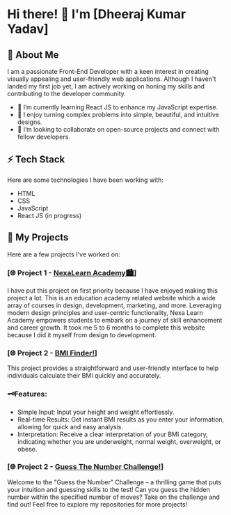 # Hi there! 👋 I'm [Dheeraj Kumar Yadav]

## 🚀 About Me
I am a passionate Front-End Developer with a keen interest in creating visually appealing and user-friendly web applications. Although I haven't landed my first job yet, I am actively working on honing my skills and contributing to the developer community.

- 🔭 I’m currently learning React JS to enhance my JavaScript expertise.
- 🌱 I enjoy turning complex problems into simple, beautiful, and intuitive designs.
- 👯 I’m looking to collaborate on open-source projects and connect with fellow developers.

## ⚡ Tech Stack
Here are some technologies I have been working with:

- HTML
- CSS
- JavaScript
- React JS (in progress)

## 📂 My Projects
Here are a few projects I've worked on:

### [🌐 Project 1 - [NexaLearn Academy🏙](https://nexa-learn.netlify.app/)]
I have put this project on first priority because I have enjoyed making this project a lot. This is an education academy related website which a wide array of courses in design, development, marketing, and more. Leveraging modern design principles and user-centric functionality, Nexa Learn Academy empowers students to embark on a journey of skill enhancement and career growth. It took me 5 to 6 months to complete this website because I did it myself from design to development.

### [🌐 Project 2 - [BMI Finder!](https://find-bmi.netlify.app/)]
This project provides a straightforward and user-friendly interface to help individuals calculate their BMI quickly and accurately.

### 🗝Features:
- Simple Input: Input your height and weight effortlessly.
- Real-time Results: Get instant BMI results as you enter your information, allowing for quick and easy analysis.
- Interpretation: Receive a clear interpretation of your BMI category, indicating whether you are underweight, normal weight, overweight, or obese.

### [🌐 Project 2 - [Guess The Number Challenge!](https://number-guessing-challenge.netlify.app/)]
Welcome to the "Guess the Number" Challenge – a thrilling game that puts your intuition and guessing skills to the test! Can you guess the hidden number within the specified number of moves? Take on the challenge and find out!
Feel free to explore my repositories for more projects!

<!---
Design-With-Dheeraj/Design-With-Dheeraj is a ✨ special ✨ repository because its `README.md` (this file) appears on your GitHub profile.
You can click the Preview link to take a look at your changes.
--->
